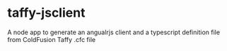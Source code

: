 # taffy-jsclient
A node app to generate an angualrjs client and a typescript definition file from ColdFusion Taffy .cfc file

